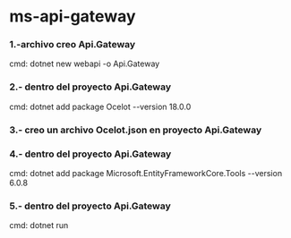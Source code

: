 # ms-api-gateway

### 1.-archivo creo Api.Gateway
cmd: dotnet new webapi -o Api.Gateway

### 2.- dentro del proyecto Api.Gateway
cmd: dotnet add package Ocelot --version 18.0.0

### 3.- creo un archivo Ocelot.json en proyecto Api.Gateway

### 4.- dentro del proyecto Api.Gateway
cmd: dotnet add package Microsoft.EntityFrameworkCore.Tools --version 6.0.8

### 5.- dentro del proyecto Api.Gateway
cmd: dotnet run